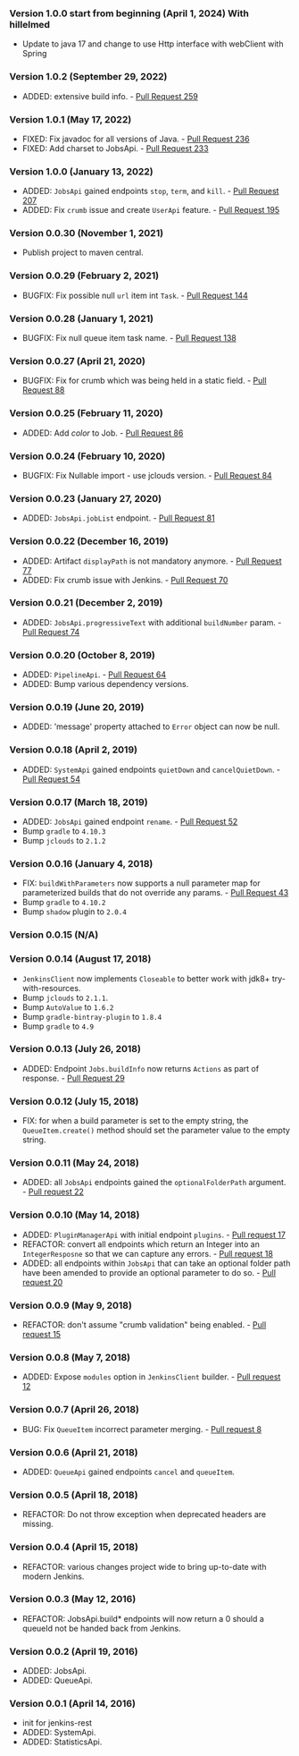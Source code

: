 ### Version 1.0.0 start from beginning (April 1, 2024) With hillelmed
* Update to java 17 and change to use Http interface with webClient with Spring

### Version 1.0.2 (September 29, 2022)
* ADDED: extensive build info. - [Pull Request 259](https://github.com/cdancy/jenkins-rest/pull/259)

### Version 1.0.1 (May 17, 2022)
* FIXED: Fix javadoc for all versions of Java. - [Pull Request 236](https://github.com/cdancy/jenkins-rest/pull/236)
* FIXED: Add charset to JobsApi. - [Pull Request 233](https://github.com/cdancy/jenkins-rest/pull/233)

### Version 1.0.0 (January 13, 2022)
* ADDED: `JobsApi` gained endpoints `stop`, `term`, and `kill`. - [Pull Request 207](https://github.com/cdancy/jenkins-rest/pull/207)
* ADDED: Fix `crumb` issue and create `UserApi` feature. - [Pull Request 195](https://github.com/cdancy/jenkins-rest/pull/195)

### Version 0.0.30 (November 1, 2021)
* Publish project to maven central.

### Version 0.0.29 (February 2, 2021)
* BUGFIX: Fix possible null `url` item int `Task`. - [Pull Request 144](https://github.com/cdancy/jenkins-rest/pull/144)

### Version 0.0.28 (January 1, 2021)
* BUGFIX: Fix null queue item task name. - [Pull Request 138](https://github.com/cdancy/jenkins-rest/pull/138)

### Version 0.0.27 (April 21, 2020)
* BUGFIX: Fix for crumb which was being held in a static field. - [Pull Request 88](https://github.com/cdancy/jenkins-rest/pull/88)

### Version 0.0.25 (February 11, 2020)
* ADDED: Add _color_ to Job. - [Pull Request 86](https://github.com/cdancy/jenkins-rest/pull/86)

### Version 0.0.24 (February 10, 2020)
* BUGFIX: Fix Nullable import - use jclouds version. - [Pull Request 84](https://github.com/cdancy/jenkins-rest/pull/84)

### Version 0.0.23 (January 27, 2020)
* ADDED: `JobsApi.jobList` endpoint. - [Pull Request 81](https://github.com/cdancy/jenkins-rest/pull/81)

### Version 0.0.22 (December 16, 2019)
* ADDED: Artifact `displayPath` is not mandatory anymore. - [Pull Request 77](https://github.com/cdancy/jenkins-rest/pull/77)
* ADDED: Fix crumb issue with Jenkins. - [Pull Request 70](https://github.com/cdancy/jenkins-rest/pull/70)

### Version 0.0.21 (December 2, 2019)
* ADDED: `JobsApi.progressiveText` with additional `buildNumber` param. - [Pull Request 74](https://github.com/cdancy/jenkins-rest/pull/74)

### Version 0.0.20 (October 8, 2019)
* ADDED: `PipelineApi`. - [Pull Request 64](https://github.com/cdancy/jenkins-rest/pull/64)
* ADDED: Bump various dependency versions.

### Version 0.0.19 (June 20, 2019)
* ADDED: 'message' property attached to `Error` object can now be null.

### Version 0.0.18 (April 2, 2019)
* ADDED: `SystemApi` gained endpoints `quietDown` and `cancelQuietDown`. - [Pull Request 54](https://github.com/cdancy/jenkins-rest/pull/54)

### Version 0.0.17 (March 18, 2019)
* ADDED: `JobsApi` gained endpoint `rename`. - [Pull Request 52](https://github.com/cdancy/jenkins-rest/pull/52)
* Bump `gradle` to `4.10.3`
* Bump `jclouds` to `2.1.2`

### Version 0.0.16 (January 4, 2018)
* FIX: `buildWithParameters` now supports a null parameter map for parameterized builds that do not override any params. - [Pull Request 43](https://github.com/cdancy/jenkins-rest/pull/43)
* Bump `gradle` to `4.10.2`
* Bump `shadow` plugin to `2.0.4`

### Version 0.0.15 (N/A)

### Version 0.0.14 (August 17, 2018)
* `JenkinsClient` now implements `Closeable` to better work with jdk8+ try-with-resources.
* Bump `jclouds` to `2.1.1`.
* Bump `AutoValue` to `1.6.2`
* Bump `gradle-bintray-plugin` to `1.8.4`
* Bump `gradle` to `4.9`

### Version 0.0.13 (July 26, 2018)
* ADDED: Endpoint `Jobs.buildInfo` now returns `Actions` as part of response. - [Pull Request 29](https://github.com/cdancy/jenkins-rest/pull/29)

### Version 0.0.12 (July 15, 2018)
* FIX: for when a build parameter is set to the empty string, the `QueueItem.create()` method should set the parameter value to the empty string.

### Version 0.0.11 (May 24, 2018)
* ADDED: all `JobsApi` endpoints gained the `optionalFolderPath` argument. - [Pull request 22](https://github.com/cdancy/jenkins-rest/pull/22)

### Version 0.0.10 (May 14, 2018)
* ADDED: `PluginManagerApi` with initial endpoint `plugins`. - [Pull request 17](https://github.com/cdancy/jenkins-rest/pull/17)
* REFACTOR: convert all endpoints which return an Integer into an `IntegerResposne` so that we can capture any errors. - [Pull request 18](https://github.com/cdancy/jenkins-rest/pull/18)
* ADDED: all endpoints within `JobsApi` that can take an optional folder path have been amended to provide an optional parameter to do so. - [Pull request 20](https://github.com/cdancy/jenkins-rest/pull/20)

### Version 0.0.9 (May 9, 2018)
* REFACTOR: don't assume "crumb validation" being enabled. - [Pull request 15](https://github.com/cdancy/jenkins-rest/pull/15)

### Version 0.0.8 (May 7, 2018)
* ADDED: Expose `modules` option in `JenkinsClient` builder. - [Pull request 12](https://github.com/cdancy/jenkins-rest/pull/12)

### Version 0.0.7 (April 26, 2018)
* BUG: Fix `QueueItem` incorrect parameter merging. - [Pull request 8](https://github.com/cdancy/jenkins-rest/pull/8)

### Version 0.0.6 (April 21, 2018)
* ADDED: `QueueApi` gained endpoints `cancel` and `queueItem`.

### Version 0.0.5 (April 18, 2018)
* REFACTOR: Do not throw exception when deprecated headers are missing.

### Version 0.0.4 (April 15, 2018)
* REFACTOR: various changes project wide to bring up-to-date with modern Jenkins.

### Version 0.0.3 (May 12, 2016)
* REFACTOR: JobsApi.build* endpoints will now return a 0 should a queueId not be handed back from Jenkins.

### Version 0.0.2 (April 19, 2016)
* ADDED: JobsApi.
* ADDED: QueueApi.

### Version 0.0.1 (April 14, 2016)
* init for jenkins-rest
* ADDED: SystemApi.
* ADDED: StatisticsApi.
